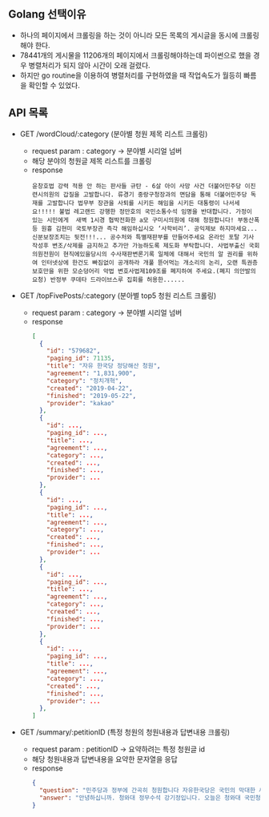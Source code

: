 ## Golang 선택이유

- 하나의 페이지에서 크롤링을 하는 것이 아니라 모든 목록의 게시글을 동시에 크롤링해야 한다.
- 78441개의 게시물을 11206개의 페이지에서 크롤링해야하는데 파이썬으로 했을 경우 병렬처리가 되지 않아 시간이 오래 걸렸다.
- 하지만 go routine을 이용하여 병렬처리를 구현하였을 때 작업속도가 월등히 빠름을 확인할 수 있었다.

## API 목록

- GET /wordCloud/:category (분아별 청원 제목 리스트 크롤링)
  - request param : category -> 분야별 시리얼 넘버
  - 해당 분야의 청원글 제목 리스트를 크롤링
  - response
    ```plain
    윤창호법 강력 적용 안 하는 판사들 규탄 - 6살 아이 사망 사건 더불어민주당 이진련시의원의 갑질을 고발합니다. 류경기 중랑구청장과의 면담을 통해 더불어민주당 독재를 고발합니다 법무부 장관을 사퇴를 시키든 해임을 시키든 대통령이 나서세요!!!!! 불법 레고랜드 강행한 정만호의 국민소통수석 임명을 반대합니다. 가정이 있는 시민에게  새벽 1시경 협박전화한 a모 구미시의원에 대해 청원합니다! 부동산폭등 원흉 김현미 국토부장관 즉각 해임하십시오 ‘사학비리’. 공익제보 하지마세요... 신분보장조치는 뒷전!!!... 공수처와 특별재판부를 만들어주세요 온라인 포탈 기사 작성후 변조/삭제를 금지하고 추가만 가능하도록 제도화 부탁합니다. 사법부출신 국회의원전원이 현직에있을당시의 수사재판변론기록 일체에 대해서 국민의 알 권리를 위하여 인터넷상에 한건도 빠짐없이 공개하라 개풀 뜯어먹는 개소리의 논리, 오랜 특권층 보호만을 위한 모순덩어리 악법 변호사법제109조를 폐지하여 주세요.(폐지 의안발의 요청) 반정부 쿠데타 드라이브스루 집회를 허용한......
    ```
- GET /topFivePosts/:category (분아별 top5 청원 리스트 크롤링)

  - request param : category -> 분야별 시리얼 넘버
  - response
    ```json
    [
      {
        "id": "579682",
        "paging_id": 71135,
        "title": "자유 한국당 정당해산 청원",
        "agreement": "1,831,900",
        "category": "정치개혁",
        "created": "2019-04-22",
        "finished": "2019-05-22",
        "provider": "kakao"
      },
      {
        "id": ...,
        "paging_id": ...,
        "title": ...,
        "agreement": ...,
        "category": ...,
        "created": ...,
        "finished": ...,
        "provider": ...
      },
      {
        "id": ...,
        "paging_id": ...,
        "title": ...,
        "agreement": ...,
        "category": ...,
        "created": ...,
        "finished": ...,
        "provider": ...
      },
      {
        "id": ...,
        "paging_id": ...,
        "title": ...,
        "agreement": ...,
        "category": ...,
        "created": ...,
        "finished": ...,
        "provider": ...
      },
      {
        "id": ...,
        "paging_id": ...,
        "title": ...,
        "agreement": ...,
        "category": ...,
        "created": ...,
        "finished": ...,
        "provider": ...
      },
    ]
    ```

- GET /summary/:petitionID (특정 청원의 청원내용과 답변내용 크롤링)

  - request param : petitionID -> 요약하려는 특정 청원글 id
  - 해당 청원내용과 답변내용을 요약한 문자열을 응답
  - response
    ```json
    {
      "question": "민주당과 정부에 간곡히 청원합니다 자유한국당은 국민의 막대한 세비를 받는 국회의원으로 구성 되었음에도 걸핏하면 장왜투쟁과 정부의 입법을 발목잡기를 하고 소방에관한 예산을 삭감하여 국민의 안전을 심각하게하며 정부가 국민을 위한 정책을 시행하지못하도록 사사건건 방해를 하고있습니다 의원들의 국민에 대한 막말도 도를 넘치고있.....",
      "answer": "안녕하십니까. 청와대 정무수석 강기정입니다. 오늘은 청와대 국민청원 답변을 위해 이 자리에 섰습니다. 오늘 제가 드릴 답변은 국민청원 100번째 답변입니다. 국민청원 게시판이 만들어진 이래 가장 많은, 무려 183만 여명이 참여한 자유한국당 해산청구 청원과 33만 여명이 참여한 더불어민주당 해산청구 청원, 그리고 ’김무성 의원 내란죄 처벌‘ 청원 등 3건에 대한 답변입니다. 답변을 준비하면서 참으로 송구스럽다는 말씀을 드리지 않을 수 없었습니다. 우선 정당 해산 청원에 짧은 시간에 이렇게 많은 국민이 참여했다는 것을 보면, 우리 정당과 의회정치에 대한 국민의 준엄한 평가가 내려졌다 해도 과언이 아닙니다. 결국 183만명이라는 ....."
    }
    ```
